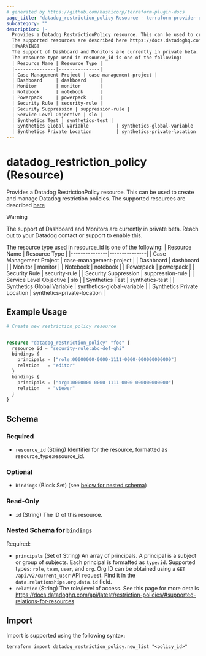 ```yaml
---
# generated by https://github.com/hashicorp/terraform-plugin-docs
page_title: "datadog_restriction_policy Resource - terraform-provider-datadog"
subcategory: ""
description: |-
  Provides a Datadog RestrictionPolicy resource. This can be used to create and manage Datadog restriction policies.
  The supported resources are described here https://docs.datadoghq.com/account_management/rbac/granular_access
  [!WARNING]
  The support of Dashboard and Monitors are currently in private beta. Reach out to your Datadog contact or support to enable this.
  The resource type used in resource_id is one of the following:
  | Resource Name | Resource Type |
  |---------------|---------------|
  | Case Management Project | case-management-project |
  | Dashboard     | dashboard     |
  | Monitor       | monitor       |
  | Notebook      | notebook      |
  | Powerpack     | powerpack     |
  | Security Rule | security-rule |
  | Security Suppression | suppression-rule |
  | Service Level Objective | slo |
  | Synthetics Test | synthetics-test |
  | Synthetics Global Variable          | synthetics-global-variable     |
  | Synthetics Private Location         | synthetics-private-location     |
---
```


# datadog_restriction_policy (Resource)

Provides a Datadog RestrictionPolicy resource. This can be used to create and manage Datadog restriction policies.
The supported resources are described [here](https://docs.datadoghq.com/account_management/rbac/granular_access)

> [!WARNING]
> The support of Dashboard and Monitors are currently in private beta. Reach out to your Datadog contact or support to enable this.

The resource type used in resource_id is one of the following: 
| Resource Name | Resource Type |
|---------------|---------------|
| Case Management Project | case-management-project |
| Dashboard     | dashboard     |
| Monitor       | monitor       |
| Notebook      | notebook      |
| Powerpack     | powerpack     |
| Security Rule | security-rule |
| Security Suppression | suppression-rule |
| Service Level Objective | slo |
| Synthetics Test | synthetics-test |
| Synthetics Global Variable          | synthetics-global-variable     |
| Synthetics Private Location         | synthetics-private-location     |

## Example Usage

```terraform
# Create new restriction_policy resource


resource "datadog_restriction_policy" "foo" {
  resource_id = "security-rule:abc-def-ghi"
  bindings {
    principals = ["role:00000000-0000-1111-0000-000000000000"]
    relation   = "editor"
  }
  bindings {
    principals = ["org:10000000-0000-1111-0000-000000000000"]
    relation   = "viewer"
  }
}
```

<!-- schema generated by tfplugindocs -->
## Schema

### Required

- `resource_id` (String) Identifier for the resource, formatted as resource_type:resource_id.

### Optional

- `bindings` (Block Set) (see [below for nested schema](#nestedblock--bindings))

### Read-Only

- `id` (String) The ID of this resource.

<a id="nestedblock--bindings"></a>
### Nested Schema for `bindings`

Required:

- `principals` (Set of String) An array of principals. A principal is a subject or group of subjects. Each principal is formatted as `type:id`. Supported types: `role`, `team`, `user`, and `org`. Org ID can be obtained using a `GET /api/v2/current_user` API request. Find it in the `data.relationships.org.data.id` field.
- `relation` (String) The role/level of access. See this page for more details https://docs.datadoghq.com/api/latest/restriction-policies/#supported-relations-for-resources

## Import

Import is supported using the following syntax:

```shell
terraform import datadog_restriction_policy.new_list "<policy_id>"
```
